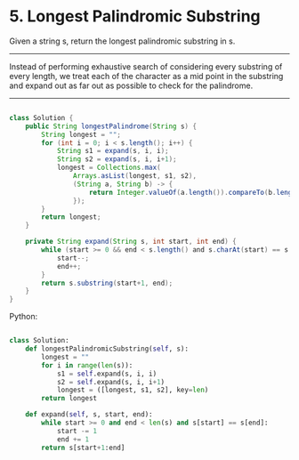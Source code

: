 # 5. Longest Palindromic Substring

Given a string s, return the longest palindromic substring in s.

---

Instead of performing exhaustive search of considering every substring of every
length, we treat each of the character as a mid point in the substring and
expand out as far out as possible to check for the palindrome.

---

```java

class Solution {
    public String longestPalindrome(String s) {
        String longest = "";
        for (int i = 0; i < s.length(); i++) {
            String s1 = expand(s, i, i);
            String s2 = expand(s, i, i+1);
            longest = Collections.max(
                Arrays.asList(longest, s1, s2),
                (String a, String b) -> {
                    return Integer.valueOf(a.length()).compareTo(b.length());
                });
        }
        return longest;
    }

    private String expand(String s, int start, int end) {
        while (start >= 0 && end < s.length() and s.charAt(start) == s.charAt(end)) {
            start--;
            end++;
        }
        return s.substring(start+1, end);
    }
}
```

Python:

```python

class Solution:
    def longestPalindromicSubstring(self, s):
        longest = ""
        for i in range(len(s)):
            s1 = self.expand(s, i, i)
            s2 = self.expand(s, i, i+1)
            longest = ([longest, s1, s2], key=len)
        return longest

    def expand(self, s, start, end):
        while start >= 0 and end < len(s) and s[start] == s[end]:
            start -= 1
            end += 1
        return s[start+1:end]
```
